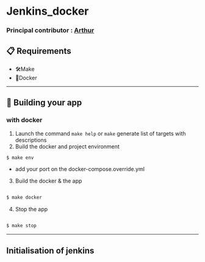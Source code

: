 # Jenkins_docker
### Principal contributor : [Arthur][A]

[A]:https://github.com/adjikpo

## 📋 Requirements
- 🛠Make
- 🐳Docker
---------------------------------------------------------
## 🎉 Building your app

### with docker
1. Launch the command  `make help` or `make` generate list of targets with descriptions
2. Build the docker and project environment
```bash
$ make env 
```
- add your port on the docker-compose.override.yml

3. Build the docker & the app
``` bash

$ make docker
```
4. Stop the app
``` bash

$ make stop
```

---------------------------------------------------------
## Initialisation of jenkins
